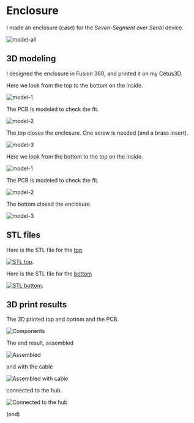 # Enclosure

I made an enclosure (case) for the _Seven-Segment over Serial_ device.

![model-all](3dmodel-all.png)

## 3D modeling 

I designed the enclosure in Fusion 360, and printed it on my Cetus3D.

Here we look from the top to the bottom on the inside.

![model-1](3dmodel-B-1.png)

The PCB is modeled to check the fit.

![model-2](3dmodel-B-2.png)

The top closes the enclosure. One screw is needed (and a brass insert).

![model-3](3dmodel-B-3.png)


Here we look from the bottom to the top on the inside.

![model-1](3dmodel-A-1.png)

The PCB is modeled to check the fit.

![model-2](3dmodel-A-2.png)

The bottom closed the enclosure.

![model-3](3dmodel-A-3.png)


## STL files

Here is the STL file for the
[top](case-top.stl)

[![STL top](3dmodel-A-1.png)](case-top.stl).

Here is the STL file for the
[bottom](case-bottom.stl)

[![STL bottom](3dmodel-B-1.png)](case-bottom.stl).


## 3D print results

The 3D printed top and bottom and the PCB.

![Components](assemble.jpg)

The end result, assembled

![Assembled](SSoS-closed.jpg)

and with the cable

![Assembled with cable](assembled-cable.jpg)

connected to the hub.

![Connected to the hub](assembled-mounted.jpg)

(end)

